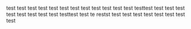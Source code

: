 test test
test test
test test
test test 
test test
test test
testtest
test test
test
test test test test test testtest test te restst test test test
test test test test test